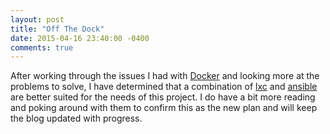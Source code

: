 ```yaml
---
layout: post
title: "Off The Dock"
date: 2015-04-16 23:40:00 -0400
comments: true
---
```


After working through the issues I had with [Docker](http://docker.io) and looking more at the problems to solve, I have determined that a combination of [lxc](https://linuxcontainers.org) and [ansible](http://docs.ansible.com) are better suited for the needs of this project. I do have a bit more reading and poking around with them to confirm this as the new plan and will keep the blog updated with progress.